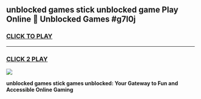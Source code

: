 
## unblocked games stick unblocked game Play Online 👋 Unblocked Games #g7l0j
<h3>
<a href="https://premium.freeplayer.one?title=unblocked_games_stick&ref=21F">CLICK TO PLAY</a></h3>
<hr>

<h3>
<a href="https://premium.freeplayer.one?title=unblocked_games_stick&ref=21F">CLICK 2 PLAY</a>
  
</h3>

<a href="https://premium.freeplayer.one?title=unblocked_games_stick&ref=21F/"><img src="https://clearcache.store/games.png"></a>


**unblocked games stick games unblocked: Your Gateway to Fun and Accessible Online Gaming**

